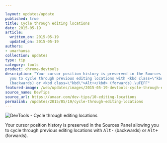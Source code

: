 ```yaml
---

layout: updates/update
published: true
title: Cycle through editing locations
date: 2015-05-19
article:
  written_on: 2015-05-19
  updated_on: 2015-05-19
authors:
- umarhansa
collection: updates
type: tip
category: tools
product: chrome-devtools
description: "Your cursor position history is preserved in the Sources Panel, allowing
  you to cycle through previous editing locations with <kbd class=\"kbd\">Alt-</kbd>
  (backwards) or <kbd class=\"kbd\">Alt+</kbd> (forwards).\uFEFF"
featured-image: /web/updates/images/2015-05-19-devtools-cycle-through-editing-locations/editing-locations.gif
source_name: DevTips
source_url: https://umaar.com/dev-tips/10-editing-locations
permalink: /updates/2015/05/19/cycle-through-editing-locations
---
```

<img src="/web/updates/images/2015-05-19-devtools-cycle-through-editing-locations/editing-locations.gif" alt="DevTools - Cycle through editing locations">

Your cursor position history is preserved in the Sources Panel allowing you to cycle through previous editing locations with <kbd class="kbd">Alt-</kbd> (backwards) or <kbd class="kbd">Alt+</kbd> (forwards).﻿